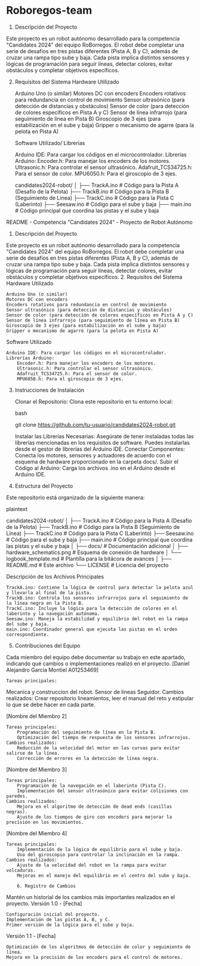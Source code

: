 # Roboregos-team

1. Descripción del Proyecto

Este proyecto es un robot autónomo desarrollado para la competencia "Candidates 2024" del equipo RoBorregos. El robot debe completar una serie de desafíos en tres pistas diferentes (Pista A, B y C), además de cruzar una rampa tipo sube y baja. Cada pista implica distintos sensores y lógicas de programación para seguir líneas, detectar colores, evitar obstáculos y completar objetivos específicos.

2. Requisitos del Sistema
Hardware Utilizado

    Arduino Uno (o similar)
    Motores DC con encoders
    Encoders rotativos para redundancia en control de movimiento
    Sensor ultrasónico (para detección de distancias y obstáculos)
    Sensor de color (para detección de colores específicos en Pista A y C)
    Sensor de línea infrarrojo (para seguimiento de línea en Pista B)
    Giroscopio de 3 ejes (para estabilización en el sube y baja)
    Gripper o mecanismo de agarre (para la pelota en Pista A)


   Software Utilizado/ Librerias

    Arduino IDE: Para cargar los códigos en el microcontrolador.
    Librerías Arduino:
        Encoder.h: Para manejar los encoders de los motores.
        Ultrasonic.h: Para controlar el sensor ultrasónico.
        Adafruit_TCS34725.h: Para el sensor de color.
        MPU6050.h: Para el giroscopio de 3 ejes.

   candidates2024-robot/
│
├── TrackA.ino          # Código para la Pista A (Desafío de la Pelota)
├── TrackB.ino          # Código para la Pista B (Seguimiento de Línea)
├── TrackC.ino          # Código para la Pista C (Laberinto)
├── Seesaw.ino          # Código para el sube y baja
├── main.ino            # Código principal que coordina las pistas y el sube y baja

README - Competencia "Candidates 2024" - Proyecto de Robot Autónomo
1. Descripción del Proyecto

Este proyecto es un robot autónomo desarrollado para la competencia "Candidates 2024" del equipo RoBorregos. El robot debe completar una serie de desafíos en tres pistas diferentes (Pista A, B y C), además de cruzar una rampa tipo sube y baja. Cada pista implica distintos sensores y lógicas de programación para seguir líneas, detectar colores, evitar obstáculos y completar objetivos específicos.
2. Requisitos del Sistema
Hardware Utilizado

    Arduino Uno (o similar)
    Motores DC con encoders
    Encoders rotativos para redundancia en control de movimiento
    Sensor ultrasónico (para detección de distancias y obstáculos)
    Sensor de color (para detección de colores específicos en Pista A y C)
    Sensor de línea infrarrojo (para seguimiento de línea en Pista B)
    Giroscopio de 3 ejes (para estabilización en el sube y baja)
    Gripper o mecanismo de agarre (para la pelota en Pista A)

Software Utilizado

    Arduino IDE: Para cargar los códigos en el microcontrolador.
    Librerías Arduino:
        Encoder.h: Para manejar los encoders de los motores.
        Ultrasonic.h: Para controlar el sensor ultrasónico.
        Adafruit_TCS34725.h: Para el sensor de color.
        MPU6050.h: Para el giroscopio de 3 ejes.

3. Instrucciones de Instalación

    Clonar el Repositorio: Clona este repositorio en tu entorno local:

    bash

    git clone https://github.com/tu-usuario/candidates2024-robot.git

    Instalar las Librerías Necesarias: Asegúrate de tener instaladas todas las librerías mencionadas en los requisitos de software. Puedes instalarlas desde el gestor de librerías del Arduino IDE.
    Conectar Componentes: Conecta los motores, sensores y actuadores de acuerdo con el esquema de hardware proporcionado en la carpeta docs/.
    Subir el Código al Arduino: Carga los archivos .ino en el Arduino desde el Arduino IDE.

4. Estructura del Proyecto

Este repositorio está organizado de la siguiente manera:

plaintext

candidates2024-robot/
│
├── TrackA.ino          # Código para la Pista A (Desafío de la Pelota)
├── TrackB.ino          # Código para la Pista B (Seguimiento de Línea)
├── TrackC.ino          # Código para la Pista C (Laberinto)
├── Seesaw.ino          # Código para el sube y baja
├── main.ino            # Código principal que coordina las pistas y el sube y baja
│
├── docs/               # Documentación adicional
│   ├── hardware_schematics.png   # Esquema de conexión de hardware
│   └── logbook_template.md       # Plantilla para la bitácora de avances
│
├── README.md           # Este archivo
└── LICENSE             # Licencia del proyecto

Descripción de los Archivos Principales

    TrackA.ino: Contiene la lógica de control para detectar la pelota azul y llevarla al final de la pista.
    TrackB.ino: Controla los sensores infrarrojos para el seguimiento de la línea negra en la Pista B.
    TrackC.ino: Incluye la lógica para la detección de colores en el laberinto y la navegación autónoma.
    Seesaw.ino: Maneja la estabilidad y equilibrio del robot en la rampa del sube y baja.
    main.ino: Coordinador general que ejecuta las pistas en el orden correspondiente.

5. Contribuciones del Equipo

Cada miembro del equipo debe documentar su trabajo en este apartado, indicando qué cambios o implementaciones realizó en el proyecto.
[Daniel Alejandro Garcia Montiel A01253469]

    Tareas principales:
Mecanica y construccion del robot.
Sensor de lineas Seguidor.
    Cambios realizados:
Crear repositorio lineamientos, leer el manual del reto y estipular lo que se debe hacer en cada parte.

[Nombre del Miembro 2]

    Tareas principales:
        Programación del seguimiento de línea en la Pista B.
        Optimización del tiempo de respuesta de los sensores infrarrojos.
    Cambios realizados:
        Reducción de la velocidad del motor en las curvas para evitar salirse de la línea.
        Corrección de errores en la detección de línea negra.

[Nombre del Miembro 3]

    Tareas principales:
        Programación de la navegación en el laberinto (Pista C).
        Implementación del sensor ultrasónico para evitar colisiones con paredes.
    Cambios realizados:
        Mejora en el algoritmo de detección de dead ends (casillas negras).
        Ajuste de los tiempos de giro con encoders para mejorar la precisión en los movimientos.

[Nombre del Miembro 4]

    Tareas principales:
        Implementación de la lógica de equilibrio para el sube y baja.
        Uso del giroscopio para controlar la inclinación en la rampa.
    Cambios realizados:
        Ajuste de la velocidad del robot en la rampa para evitar volcaduras.
        Mejoras en el manejo del equilibrio en el centro del sube y baja.

        6. Registro de Cambios

Mantén un historial de los cambios más importantes realizados en el proyecto.
Versión 1.0 - [Fecha]

    Configuración inicial del proyecto.
    Implementación de las pistas A, B, y C.
    Primer versión de la lógica para el sube y baja.

Versión 1.1 - [Fecha]

    Optimización de los algoritmos de detección de color y seguimiento de línea.
    Mejora en la precisión de los encoders para el control de motores.
